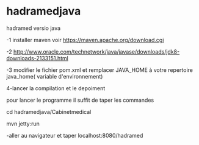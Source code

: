 # hadramedjava
hadramed versio java

-1 installer maven voir https://maven.apache.org/download.cgi

-2 http://www.oracle.com/technetwork/java/javase/downloads/jdk8-downloads-2133151.html 

-3 modifier le fichier pom.xml et remplacer JAVA_HOME  à votre repertoire java_home( variable d'environnement)

4-lancer la compilation et le depoiment 

pour lancer le programme il suffit de taper les commandes 

cd hadramedjava/Cabinetmedical 

mvn jetty:run

-aller au navigateur et taper  localhost:8080/hadramed
